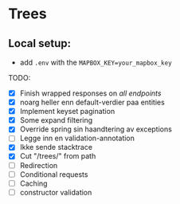 # Trees 

## Local setup:
* add `.env` with the `MAPBOX_KEY=your_mapbox_key`


TODO: 
- [X] Finish wrapped responses on _all endpoints_ 
- [X] noarg heller enn default-verdier paa entities 
- [X] Implement keyset pagination 
- [X] Some expand filtering 
- [X] Override spring sin haandtering av exceptions 
- [ ] Legge inn en validation-annotation
- [X] Ikke sende stacktrace  
- [X] Cut "/trees/" from path
- [ ] Redirection 
- [ ] Conditional requests 
- [ ] Caching 
- [ ] constructor validation
